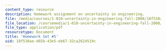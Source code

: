 ```yaml
---
content_type: resource
description: Homework assignment on uncertainty in engineering.
file: /media/courses/1-010-uncertainty-in-engineering-fall-2008/18f538aed65b43e5eb6732ca2624519c_homework_05.pdf
file_location: /coursemedia/1-010-uncertainty-in-engineering-fall-2008/18f538aed65b43e5eb6732ca2624519c_homework_05.pdf
file_type: application/pdf
resourcetype: Document
title: 'Homework Set #5'
uid: 18f538ae-d65b-43e5-eb67-32ca2624519c
---
```

